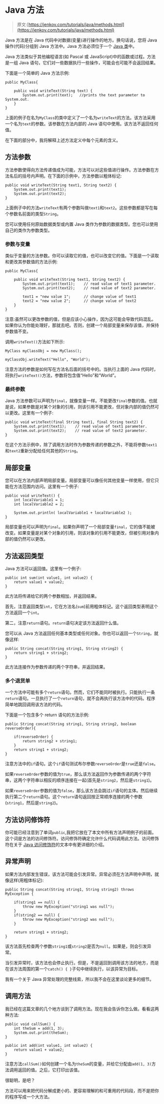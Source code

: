 # Java 方法

> 原文:[https://jenkov.com/tutorials/java/methods.html](https://jenkov.com/tutorials/java/methods.html)

Java 方法是在 Java 代码中对数据(变量)进行操作的地方。换句话说，您将 Java 操作(代码)分组到 Java 方法中。Java 方法必须位于一个 [Java 类](classes.html)中。

Java 方法类似于其他编程语言(如 Pascal 或 JavaScript)中的函数或过程。方法是一组 Java 语句，它们对一些数据执行一些操作，可能会也可能不会返回结果。

下面是一个简单的 Java 方法示例:

```
public MyClass{

    public void writeText(String text) {
        System.out.print(text);   //prints the text parameter to System.out.
    }
}

```

上面的例子在名为`MyClass`的类中定义了一个名为`writeText`的方法。该方法采用一个名为`text`的参数。该参数在方法内部的 Java 语句中使用。该方法不返回任何值。

在下面的部分中，我将解释上述方法定义中每个元素的含义。

## 方法参数

方法参数使得向方法传递值成为可能，方法可以对这些值进行操作。方法参数在方法名后的括号内声明。在下面的示例中，方法参数以粗体标记:

```
public void writeText(String text1, String text2) {
    System.out.print(text1);
    System.out.print(text2);
}

```

上面例子中的方法`writeText`有两个参数叫做`text1`和`text2`。这些参数都是写在每个参数名前面的类型`String`。

您可以使用任何原始数据类型或内置 Java 类作为参数的数据类型。您也可以使用自己的类作为参数类型。

### 参数与变量

类似于变量的方法参数。你可以读取它的值，也可以改变它的值。下面是一个读取和更改其参数值的方法示例:

```
public MyClass{

    public void writeText(String text1, String text2) {
        System.out.print(text1);    // read value of text1 parameter.
        System.out.print(text2);    // read value of text2 parameter.

        text1 = "new value 1";      // change value of text1
        text2 = "new value 2";      // change value of text2
    }
}

```

注意:虽然可以更改参数的值，但是应该小心操作，因为这可能会导致代码混乱。如果你认为你能处理好，那就去吧。否则，创建一个局部变量来保存该值，并保持参数值不变。

调用`writeText()`方法如下所示:

```
MyClass myClassObj = new MyClass();

myClassObj.writeText("Hello", "World");

```

注意方法的参数是如何写在方法名后面的括号中的。当执行上面的 Java 代码时，将执行`writeText()`方法，参数将包含值“Hello”和“World”。

### 最终参数

Java 方法参数可以声明为`final`，就像变量一样。不能更改`final`参数的值。也就是说，如果参数是对某个对象的引用，则该引用不能更改，但对象内部的值仍然可以更改。这里有一个例子:

```
public void writeText(final String text1, final String text2) {
    System.out.print(text1);    // read value of text1 parameter.
    System.out.print(text2);    // read value of text2 parameter.
}

```

在这个方法示例中，除了调用方法时作为参数传递的参数之外，不能将参数`text1`和`text2`重新分配给任何其他的`String`。

## 局部变量

您可以在方法内部声明局部变量。局部变量可以像任何其他变量一样使用，但它只能在方法范围内访问。这里有一个例子:

```
public void writeText() {
    int localVariable1 = 1;
    int localVariable2 = 2;

    System.out.println( localVariable1 + localVariable2 );
}

```

局部变量也可以声明为`final`。如果你声明了一个局部变量`final`，它的值不能被改变。如果变量是对某个对象的引用，则该对象的引用不能更改，但被引用对象内部的值仍然可以更改。

## 方法返回类型

Java 方法可以返回值。这里有一个例子:

```
public int sum(int value1, int value2) {
    return value1 + value2;
}

```

此方法将传递给它的两个参数相加，并返回结果。

首先，注意返回类型`int`，它在方法名(`sum`)前用粗体标记。这个返回类型表明这个方法返回一个`int`。

第二，注意`return`语句。`return`语句决定该方法返回什么值。

您可以从 Java 方法返回任何基本类型或任何对象。你也可以返回一个`String`，就像这样:

```
public String concat(String string1, String string2) {
    return string1 + string2;
}

```

此方法连接作为参数传递的两个字符串，并返回结果。

### 多个退货单

一个方法中可能有多个`return`语句。然而，它们不能同时被执行。只能执行一条`return`语句。一旦执行了一个`return`语句，就不会再执行该方法中的代码。程序简单地跳回调用该方法的代码。

下面是一个包含多个 return 语句的方法示例:

```
public String concat(String string1, String string2, boolean reverseOrder){

    if(reverseOrder) {
        return string2 + string1;
    }
    return string1 + string2;
}

```

注意方法中的`if`语句。这个`if`语句测试布尔参数`reverseOrder`是`true`还是`false`。

如果`reverseOrder`参数的值为`true`，那么该方法返回作为参数传递的两个字符串，这两个字符串以相反的顺序连接在一起(首先是`string2`，然后是`string1`)。

如果`reverseOrder`参数的值为`false`，那么该方法会跳过`if`语句的主体。然后继续执行第二个`return`语句。这个`return`语句返回按正常顺序连接的两个参数(`string1`，然后是`string2`)。

## 方法访问修饰符

你可能已经注意到了单词`public`,我把它放在了本文中所有方法声明例子的前面。这个词是方法的访问修饰符。访问修饰符确定允许什么代码调用此方法。访问修饰符在关于
[Java 访问修饰符](access-modifiers.html)的文本中有更详细的介绍。

## 异常声明

如果方法内部发生错误，该方法可能会引发异常。异常必须在方法声明中声明，就像这样(用粗体标记):

```
public String concat(String string1, String string2) throws MyException {

    if(string1 == null) {
        throw new MyException("string1 was null");
    }
    if(string2 == null) {
        throw new MyException("string2 was null");
    }

    return string1 + string2;
}

```

该方法首先检查两个参数`string1`或`string2`是否为`null`。如果是，则会引发异常。

当引发异常时，该方法也会停止执行。但是，不是返回到调用该方法的地方，而是在该方法周围的第一个`catch() { }`子句中继续执行，以该异常为目标。

我有一个关于 Java 异常处理的完整线索，所以我不会在这里谈论更多的细节。

## 调用方法

我已经在这篇文章的几个地方谈到了调用方法。现在我会告诉你怎么做。看看这两种方法:

```
public void callSum() {
    int theSum = add(1, 3);
    System.out.print(theSum);
}

public int add(int value1, int value2) {
    return value1 + value2;
}

```

注意方法`callSum()`如何创建一个名为`theSum`的变量，并给它分配由`add(1, 3)`方法调用返回的值。之后，它打印出该值。

很聪明，是吧？

方法可以用来把代码分解成更小的、更容易理解的和可重用的代码段，而不是把你的程序写成一个大方法。